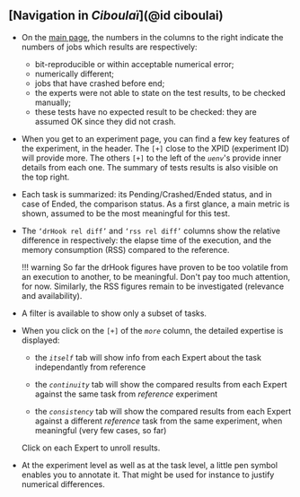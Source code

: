 ## [Navigation in *Ciboulaï*](@id ciboulai)


- On the [main page](http://intra.cnrm.meteo.fr/gws/davai), the numbers in the columns to the right indicate the numbers of jobs which results are respectively:
  - bit-reproducible or within acceptable numerical error;
  - numerically different;
  - jobs that have crashed before end;
  - the experts were not able to state on the test results, to be checked manually;
  - these tests have no expected result to be checked: they are assumed OK since they did not crash.

- When you get to an experiment page, you can find a few key features of the experiment, in the header. The `[+]` close to the XPID (experiment ID) will provide more. The others `[+]` to the left of the *`uenv`*'s provide inner details from each one.  The summary of tests results is also visible on the top right.

- Each task is summarized: its Pending/Crashed/Ended status, and in case of Ended, the comparison status. As a first glance, a main metric is shown, assumed to be the most meaningful for this test.

- The `‘drHook rel diff’` and `‘rss rel diff’` columns show the relative difference in respectively: the elapse time of the execution, and the memory consumption (RSS) compared to the reference. 

  !!! warning 
      So far the drHook figures have proven to be too volatile from an execution to another, to be meaningful. Don't pay too much attention, for now. Similarly, the RSS figures remain to be investigated (relevance and availability).

-   A filter is available to show only a subset of tasks.

-   When you click on the `[+]` of the *`more`* column, the detailed
    expertise is displayed:

    -   the *`itself`* tab will show info from each Expert about the
        task independantly from reference

    -   the *`continuity`* tab will show the compared results from each
        Expert against the same task from *reference* experiment

    -   the *`consistency`* tab will show the compared results from each
        Expert against a different *reference* task from the same
        experiment, when meaningful (very few cases, so far)

    Click on each Expert to unroll results.

-   At the experiment level as well as at the task level, a little pen
    symbol enables you to annotate it. That might be used for instance
    to justify numerical differences.

